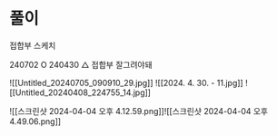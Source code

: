 # 풀이
접합부 스케치

240702 O
240430 △ 접합부 잘그려야돼

![[Untitled_20240705_090910_29.jpg]]
![[2024. 4. 30. - 11.jpg]]
![[Untitled_20240408_224755_14.jpg]]



![[스크린샷 2024-04-04 오후 4.12.59.png]]![[스크린샷 2024-04-04 오후 4.49.06.png]]